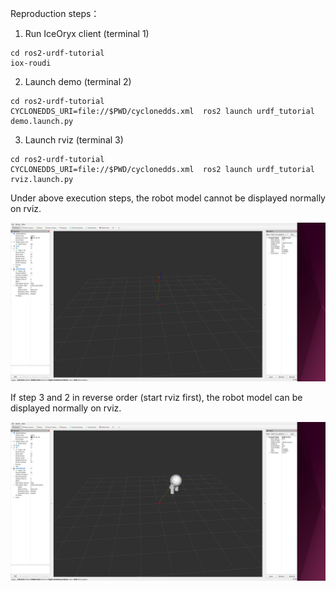 Reproduction steps：

1. Run IceOryx client (terminal 1)
```
cd ros2-urdf-tutorial
iox-roudi
```
2. Launch demo (terminal 2)
```
cd ros2-urdf-tutorial
CYCLONEDDS_URI=file://$PWD/cyclonedds.xml  ros2 launch urdf_tutorial demo.launch.py
```
3. Launch rviz (terminal 3)
```
cd ros2-urdf-tutorial
CYCLONEDDS_URI=file://$PWD/cyclonedds.xml  ros2 launch urdf_tutorial rviz.launch.py
```

Under above execution steps, the robot model cannot be displayed normally on rviz.

![Execution result](img/result.png)

If step 3 and 2 in reverse order (start rviz first), the robot model can be displayed normally on rviz.

![Execution result2](img/result2.png)